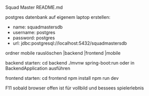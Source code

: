 Squad Master README.md

postgres datenbank auf eigenem laptop erstellen:
- name: squadmastersdb
- username: postgres
- password: postgres
- url: jdbc:postgresql://localhost:5432/squadmastersdb

ordner mobile rauslöschen
|backend
|frontend
|mobile

backend starten:
cd backend 
./mvnw spring-boot:run oder in BackendApplication ausführen

frontend starten: 
cd frontend
npm install
npm run dev


F11 sobald browser offen ist für vollbild und bessees spielerlebnis
